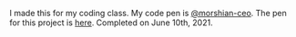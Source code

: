 I made this for my coding class.
My code pen is [@morshian-ceo](https://codepen.io/morshian-ceo).
The pen for this project is [here](https://codepen.io/morshian-ceo/pen/gOmeQRP).
Completed on June 10th, 2021.
